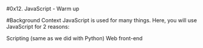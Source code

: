 #0x12. JavaScript - Warm up

#Background Context
JavaScript is used for many things. Here, you will use JavaScript for 2 reasons:

Scripting (same as we did with Python)
Web front-end
